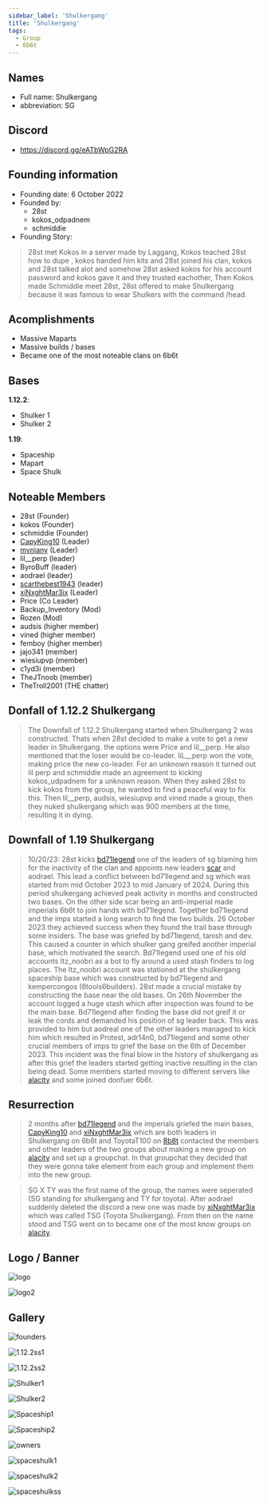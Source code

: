 ```yaml
---
sidebar_label: 'Shulkergang'
title: 'Shulkergang'
tags:
  - Group
  - 6b6t
---
```


## Names
* Full name: Shulkergang
* abbreviation: SG

## Discord
* https://discord.gg/eATbWpG2RA

## Founding information
* Founding date: 6 October 2022
* Founded by: 
  * 28st
  * kokos_odpadnem
  * schmiddie
* Founding Story:
> 28st met Kokos in a server made by Laggang, Kokos teached 28st how to dupe , kokos handed him kits and 28st joined his clan, kokos and 28st talked alot and somehow 28st asked kokos for his account password and kokos gave it and they trusted eachother, Then Kokos made Schmiddie meet 28st, 28st offered to make Shulkergang because it was famous to wear Shulkers with the command /head.

## Acomplishments
- Massive Maparts
- Massive builds / bases
- Became one of the most noteable clans on 6b6t

## Bases
**1.12.2**:
- Shulker 1
- Shulker 2

**1.19**:
- Spaceship
- Mapart
- Space Shulk

## Noteable Members
- 28st (Founder)
- kokos (Founder)
- schmiddie (Founder)
- [CapyKing10](../Users/capy.md) (Leader)
- [myniany](../Users/myniany.md) (Leader)
- lil__perp (leader)
- ByroBuff (leader)
- aodrael (leader)
- [scarthebest1943](../Users/scar.md) (leader)
- [xiNxghtMar3ix](../Users/nxght.md) (Leader)
- Price (Co Leader)
- Backup_Inventory (Mod)
- Rozen (Mod)
- audsis (higher member)
- vined (higher member)
- femboy (higher member)
- jajo341 (member)
- wiesiupvp (member)
- c1yd3i (member)
- TheJTnoob (member)
- TheTroll2001 (THE chatter)

## Donfall of 1.12.2 Shulkergang
> The Downfall of 1.12.2 Shulkergang started when Shulkergang 2 was constructed. Thats when 28st decided to make a vote to get a new leader in Shulkergang. the options were Price and lil__perp. He also mentioned that the loser would be co-leader. liL__perp won the vote, making price the new co-leader. For an unknown reason it turned out lil perp and schmiddie made an agreement to kicking kokos_udpadnem for a unknown reason. When they asked 28st to kick kokos from the group, he wanted to find a peaceful way to fix this. Then lil__perp, audsis, wiesiupvp and vined made a group, then they nuked shulkergang which was 900 members at the time, resulting it in dying.

## Downfall of 1.19 Shulkergang
> 10/20/23: 28st kicks [bd71legend](../Users/bd71.md) one of the leaders of sg blaming him for the inactivity of the clan and appoints new leaders [scar](../Users/scar.md) and aodrael. 
> This lead a conflict between bd71legend and sg which was started from mid October 2023 to mid January of 2024. 
> During this period shulkergang achieved peak activity in months and constructed two bases. 
> On the other side scar being an anti-imperial made imperials 6b6t to join hands with bd71legend. 
> Together bd71legend and the imps started a long search to find the two builds. 
> 26 October 2023 they achieved success when they found the trail base through some insiders.
> The base was griefed by bd71legend, tanish and dev.
> This caused a counter in which shulker gang greifed another imperial base, which motivated the search. 
> Bd71legend used one of his old accounts Itz_noobri as a bot to fly around a used stash finders to log places.
> The Itz_noobri account was stationed at the shulkergang spaceship base which was constructed by bd71legend and kempercongos (6tools6builders).
> 28st made a crucial mistake by constructing the base near the old bases.
> On 26th November the account logged a huge stash which after inspection was found to be the main base.
> Bd71legend after finding the base did not greif it or leak the cords and demanded his position of sg leader back.
>This was provided to him but aodreal one of the other leaders managed to kick him which resulted in Protest, adr14n0, bd71legend  and some other crucial members of imps to grief the base on the 6th of December 2023.
> This incident was the final blow in the history of shulkergang as after this grief the leaders started getting inactive resulting in the clan being dead.
> Some members started moving to different servers like [alacity](../MC%20Servers/alacity.md) and some joined donfuer 6b6t.

## Resurrection
> 2 months after [bd71legend](../Users/bd71.md) and the imperials griefed the main bases, [CapyKing10](../Users/capy.md) and [xiNxghtMar3ix](../Users/nxght.md) which are both leaders in Shulkergang on 6b6t and ToyotaT100 on [8b8t](../MC%20Servers/8b8t.md) contacted the members and other leaders of the two groups about making a new group on [alacity](../MC%20Servers/alacity.md) and set up a groupchat. In that groupchat they decided that they were gonna take element from each group and implement them into the new group.

> SG X TY was the first name of the group, the names were seperated (SG standing for shulkergang and TY for toyota). After aodrael suddenly deleted the discord a new one was made by [xiNxghtMar3ix](../Users/nxght.md) which was called TSG (Toyota Shulkergang). From then on the name stood and TSG went on to became one of the most know groups on [alacity](../MC%20Servers/alacity.md). 


## Logo / Banner
![logo](../../static/img/groups/shulkergang/logo.png)

![logo2](../../static/img/groups/shulkergang/logo2.png)

## Gallery
![founders](../../static/img/groups/shulkergang/founders.png)

![1.12.2ss1](../../static/img/groups/shulkergang/1.12.2ss1.png)

![1.12.2ss2](../../static/img/groups/shulkergang/1.12.2ss2.png)

![Shulker1](../../static/img/groups/shulkergang/Shulker1.png)

![Shulker2](../../static/img/groups/shulkergang/Shulker2.png)

![Spaceship1](../../static/img/groups/shulkergang/Spaceship1.png)

![Spaceship2](../../static/img/groups/shulkergang/Spaceship2.png)

![owners](../../static/img/groups/shulkergang/owners.png)

![spaceshulk1](../../static/img/groups/shulkergang/spaceshulk1.png)

![spaceshulk2](../../static/img/groups/shulkergang/spaceshulk2.png)

![spaceshulkss](../../static/img/groups/shulkergang/spaceshulkss.png)